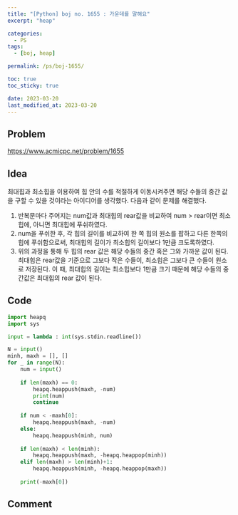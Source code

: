 ```yaml
---
title: "[Python] boj no. 1655 : 가운데를 말해요"
excerpt: "heap"

categories:
  - PS
tags:
  - [boj, heap]

permalink: /ps/boj-1655/

toc: true
toc_sticky: true

date: 2023-03-20
last_modified_at: 2023-03-20
---
```


## Problem

<https://www.acmicpc.net/problem/1655>

## Idea

최대힙과 최소힙을 이용하여 힙 안의 수를 적절하게 이동시켜주면 해당 수들의 중간 값을 구할 수 있을 것이라는 아이디어를 생각했다. 다음과 같이 문제를 해결했다.

1. 반복문마다 주어지는 num값과 최대힙의 rear값을 비교하여 num > rear이면 최소힙에, 아니면 최대힙에 푸쉬하였다.
2. num을 푸쉬한 후, 각 힙의 길이를 비교하여 한 쪽 힙의 원소를 팝하고 다른 한쪽의 힙에 푸쉬함으로써, 최대힙의 길이가 최소힙의 길이보다 1만큼 크도록하였다.
3. 위의 과정을 통해 두 힙의 rear 값은 해당 수들의 중간 혹은 그와 가까운 값이 된다. 최대힙은 rear값을 기준으로 그보다 작은 수들이, 최소힙은 그보다 큰 수들이 원소로 저장된다. 이 때, 최대힙의 길이는 최소힙보다 1만큼 크기 때문에 해당 수들의 중간값은 최대힙의 rear 값이 된다.

## Code

```py
import heapq
import sys

input = lambda : int(sys.stdin.readline())

N = input()
minh, maxh = [], []
for _ in range(N):
    num = input()
    
    if len(maxh) == 0:
        heapq.heappush(maxh, -num)
        print(num)
        continue
    
    if num < -maxh[0]:
        heapq.heappush(maxh, -num)
    else:
        heapq.heappush(minh, num)
        
    if len(maxh) < len(minh):
        heapq.heappush(maxh, -heapq.heappop(minh))
    elif len(maxh) > len(minh)+1:
        heapq.heappush(minh, -heapq.heappop(maxh))
        
    print(-maxh[0])
```

## Comment

